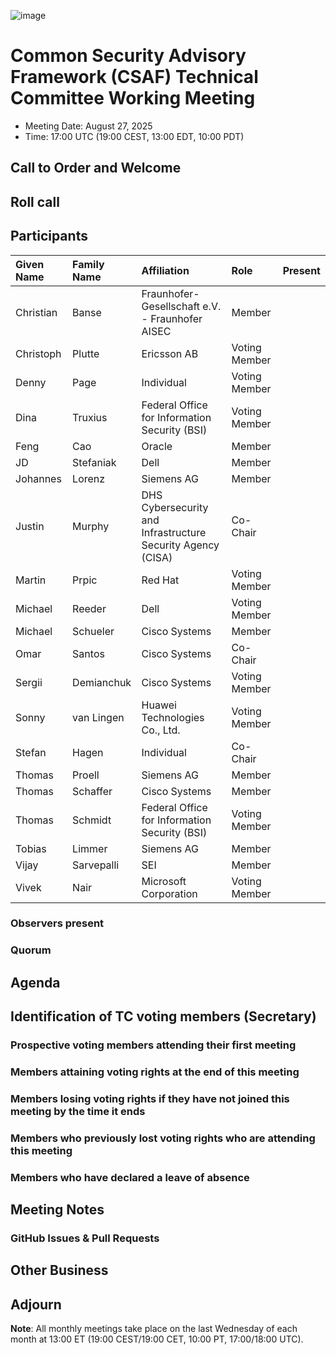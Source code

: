 ![image](https://user-images.githubusercontent.com/1690898/139102180-5c1e2583-14f1-4f58-ab2b-9e3807ed529c.png)

# Common Security Advisory Framework (CSAF) Technical Committee Working Meeting

- Meeting Date: August 27, 2025
- Time: 17:00 UTC (19:00 CEST, 13:00 EDT, 10:00 PDT)

## Call to Order and Welcome

## Roll call

## Participants

| Given Name | Family Name | Affiliation                                                 | Role          | Present |
|:-----------|:------------|:------------------------------------------------------------|:--------------|:--------|
| Christian  | Banse       | Fraunhofer-Gesellschaft e.V. - Fraunhofer AISEC             | Member        |         |
| Christoph  | Plutte      | Ericsson AB                                                 | Voting Member |         |
| Denny      | Page        | Individual                                                  | Voting Member |         |
| Dina       | Truxius     | Federal Office for Information Security (BSI)               | Voting Member |         |
| Feng       | Cao         | Oracle                                                      | Member        |         |
| JD         | Stefaniak   | Dell                                                        | Member        |         |
| Johannes   | Lorenz      | Siemens AG                                                  | Member        |         |
| Justin     | Murphy      | DHS Cybersecurity and Infrastructure Security Agency (CISA) | Co-Chair      |         |
| Martin     | Prpic       | Red Hat                                                     | Voting Member |         |
| Michael    | Reeder      | Dell                                                        | Voting Member |         |
| Michael    | Schueler    | Cisco Systems                                               | Member        |         |
| Omar       | Santos      | Cisco Systems                                               | Co-Chair      |         |
| Sergii     | Demianchuk  | Cisco Systems                                               | Voting Member |         |
| Sonny      | van Lingen  | Huawei Technologies Co., Ltd.                               | Voting Member |         |
| Stefan     | Hagen       | Individual                                                  | Co-Chair      |         |
| Thomas     | Proell      | Siemens AG                                                  | Member        |         |
| Thomas     | Schaffer    | Cisco Systems                                               | Member        |         |
| Thomas     | Schmidt     | Federal Office for Information Security (BSI)               | Voting Member |         |
| Tobias     | Limmer      | Siemens AG                                                  | Member        |         |
| Vijay      | Sarvepalli  | SEI                                                         | Member        |         |
| Vivek      | Nair        | Microsoft Corporation                                       | Voting Member |         |

### Observers present

### Quorum

## Agenda

## Identification of TC voting members (Secretary)

### Prospective voting members attending their first meeting

### Members attaining voting rights at the end of this meeting

### Members losing voting rights if they have not joined this meeting by the time it ends

### Members who previously lost voting rights who are attending this meeting

### Members who have declared a leave of absence

## Meeting Notes

### GitHub Issues & Pull Requests

## Other Business

## Adjourn

**Note**: All monthly meetings take place on the last Wednesday of each month at 13:00 ET (19:00 CEST/19:00 CET, 10:00 PT, 17:00/18:00 UTC).
